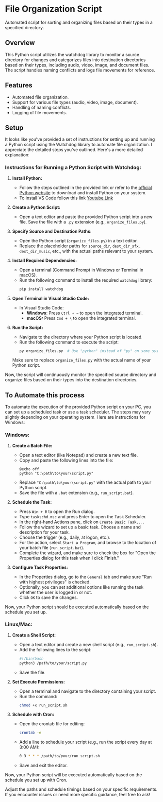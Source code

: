 # File Organization Script

Automated script for sorting and organizing files based on their types in a specified directory.

## Overview

This Python script utilizes the watchdog library to monitor a source directory for changes and categorizes files into destination directories based on their types, including audio, video, image, and document files. The script handles naming conflicts and logs file movements for reference.

## Features

- Automated file organization.
- Support for various file types (audio, video, image, document).
- Handling of naming conflicts.
- Logging of file movements.

## Setup

It looks like you've provided a set of instructions for setting up and running a Python script using the Watchdog library to automate file organization. I appreciate the detailed steps you've outlined. Here's a more detailed explanation:

### Instructions for Running a Python Script with Watchdog:

1. **Install Python:**
   - Follow the steps outlined in the provided link or refer to the [official Python website](https://www.python.org/downloads/) to download and install Python on your system.
   - To install VS Code follow this link [Youtube Link](https://www.youtube.com/watch?v=cUAK4x_7thA)
2. **Create a Python Script:**
   - Open a text editor and paste the provided Python script into a new file. Save the file with a `.py` extension (e.g., `organize_files.py`).

3. **Specify Source and Destination Paths:**
   - Open the Python script (`organize_files.py`) in a text editor.
   - Replace the placeholder paths for `source_dir`, `dest_dir_sfx`, `dest_dir_music`, etc., with the actual paths relevant to your system.

4. **Install Required Dependencies:**
   - Open a terminal (Command Prompt in Windows or Terminal in macOS).
   - Run the following command to install the required `watchdog` library:
     ```bash
     pip install watchdog
     ```

5. **Open Terminal in Visual Studio Code:**
   - In Visual Studio Code:
     - **Windows:** Press `Ctrl + ~` to open the integrated terminal.
     - **macOS:** Press `Cmd + \` to open the integrated terminal.

6. **Run the Script:**
   - Navigate to the directory where your Python script is located.
   - Run the following command to execute the script:
     ```bash
     py organize_files.py  # Use "python" instead of "py" on some systems
     ```

   Make sure to replace `organize_files.py` with the actual name of your Python script.

Now, the script will continuously monitor the specified source directory and organize files based on their types into the destination directories.

## To Automate this process
To automate the execution of the provided Python script on your PC, you can set up a scheduled task or use a task scheduler. The steps may vary slightly depending on your operating system. Here are instructions for Windows:

### Windows:

1. **Create a Batch File:**
   - Open a text editor (like Notepad) and create a new text file.
   - Copy and paste the following lines into the file:
     ```batch
     @echo off
     python "C:\path\to\your\script.py"
     ```
   - Replace `"C:\path\to\your\script.py"` with the actual path to your Python script.
   - Save the file with a `.bat` extension (e.g., `run_script.bat`).

2. **Schedule the Task:**
   - Press `Win + R` to open the Run dialog.
   - Type `taskschd.msc` and press Enter to open the Task Scheduler.
   - In the right-hand Actions pane, click on `Create Basic Task...`.
   - Follow the wizard to set up a basic task. Choose a name and description for your task.
   - Choose the trigger (e.g., daily, at logon, etc.).
   - For the action, select `Start a Program`, and browse to the location of your batch file (`run_script.bat`).
   - Complete the wizard, and make sure to check the box for "Open the Properties dialog for this task when I click Finish."

3. **Configure Task Properties:**
   - In the Properties dialog, go to the `General` tab and make sure "Run with highest privileges" is checked.
   - Optionally, you can set additional options like running the task whether the user is logged in or not.
   - Click `OK` to save the changes.

Now, your Python script should be executed automatically based on the schedule you set up.

### Linux/Mac:

1. **Create a Shell Script:**
   - Open a text editor and create a new shell script (e.g., `run_script.sh`).
   - Add the following lines to the script:
     ```bash
     #!/bin/bash
     python3 /path/to/your/script.py
     ```
   - Save the file.

2. **Set Execute Permissions:**
   - Open a terminal and navigate to the directory containing your script.
   - Run the command:
     ```bash
     chmod +x run_script.sh
     ```

3. **Schedule with Cron:**
   - Open the crontab file for editing:
     ```bash
     crontab -e
     ```
   - Add a line to schedule your script (e.g., run the script every day at 3:00 AM):
     ```bash
     0 3 * * * /path/to/your/run_script.sh
     ```
   - Save and exit the editor.

Now, your Python script will be executed automatically based on the schedule you set up with Cron.

Adjust the paths and schedule timings based on your specific requirements. If you encounter issues or need more specific guidance, feel free to ask!
